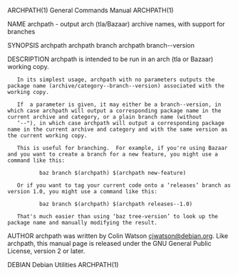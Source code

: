 ARCHPATH(1)                                                                              General Commands Manual                                                                              ARCHPATH(1)

NAME
       archpath - output arch (tla/Bazaar) archive names, with support for branches

SYNOPSIS
       archpath
       archpath branch
       archpath branch--version

DESCRIPTION
       archpath is intended to be run in an arch (tla or Bazaar) working copy.

       In its simplest usage, archpath with no parameters outputs the package name (archive/category--branch--version) associated with the working copy.

       If  a parameter is given, it may either be a branch--version, in which case archpath will output a corresponding package name in the current archive and category, or a plain branch name (without
       ‘--"), in which case archpath will output a corresponding package name in the current archive and category and with the same version as the current working copy.

       This is useful for branching.  For example, if you're using Bazaar and you want to create a branch for a new feature, you might use a command like this:

              baz branch $(archpath) $(archpath new-feature)

       Or if you want to tag your current code onto a ‘releases’ branch as version 1.0, you might use a command like this:

              baz branch $(archpath) $(archpath releases--1.0)

       That's much easier than using ‘baz tree-version’ to look up the package name and manually modifying the result.

AUTHOR
       archpath was written by Colin Watson <cjwatson@debian.org>.  Like archpath, this manual page is released under the GNU General Public License, version 2 or later.

DEBIAN                                                                                       Debian Utilities                                                                                 ARCHPATH(1)

